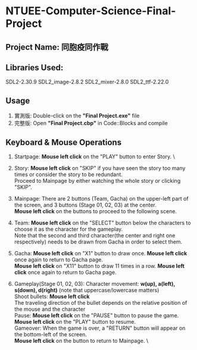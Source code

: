 # NTUEE-Computer-Science-Final-Project

## Project Name: 同胞疫同作戰

## Libraries Used:
  SDL2-2.30.9
  SDL2_image-2.8.2
  SDL2_mixer-2.8.0
  SDL2_ttf-2.22.0

## Usage
1. 實測版: Double-click on the **"Final Project.exe"** file
2. 完整版: Open **"Final Project.cbp"** in Code::Blocks and compile

## Keyboard & Mouse Operations
1. Startpage:
  **Mouse left click** on the "PLAY" button to enter Story. \

2. Story:
  **Mouse left click** on "SKIP" if you have seen the story too many times or consider the story to be redundant. \
   Proceed to Mainpage by either watching the whole story or clicking "SKIP". 

3. Mainpage:
  There are 2 buttons (Team, Gacha) on the upper-left part of the screen, and 3 buttons (Stage 01, 02, 03) at the center. \
  **Mouse left click** on the buttons to proceed to the following scene.

4. Team:
  **Mouse left click** on the "SELECT" button below the characters to choose it as the character for the gameplay. \
  Note that the second and third character(the center and right one respectively) needs to be drawn from Gacha in order to select them.

5. Gacha:
  **Mouse left click** on "X1" button to draw once. **Mouse left click** once again to return to Gacha page. \
  **Mouse left click** on "X11" button to draw 11 times in a row. **Mouse left click** once again to return to Gacha page.

6. Gameplay(Stage 01, 02, 03):
  Character movement: **w(up), a(left), s(down), d(right)** (note that uppercase/lowercase matters) \
  Shoot bullets:      **Mouse left click** \
                      The traveling direction of the bullet depends on the relative position of the mouse and the character \
  Pause:              **Mouse left click** on the "PAUSE" button to pause the game. \
                      **Mouse left click** on the "PLAY" button to resume. \
  Gameover:           When the game is over, a "RETURN" button will appear on the bottom-left of the screen. \
                      **Mouse left click** on the button to return to Mainpage. \